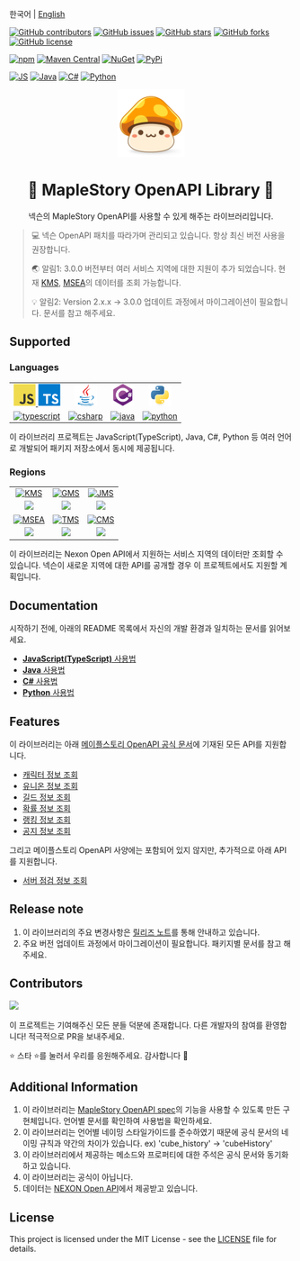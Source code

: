 한국어 | [English](./README-en.md) 

[![GitHub contributors](https://img.shields.io/github/contributors/SpiralMoon/maplestory.openapi.svg)](https://github.com/SpiralMoon/maplestory.openapi/graphs/contributors)
[![GitHub issues](https://img.shields.io/github/issues/SpiralMoon/maplestory.openapi.svg)](https://github.com/SpiralMoon/maplestory.openapi/issues)
[![GitHub stars](https://img.shields.io/github/stars/SpiralMoon/maplestory.openapi.svg)](https://github.com/SpiralMoon/maplestory.openapi/stargazers)
[![GitHub forks](https://img.shields.io/github/forks/SpiralMoon/maplestory.openapi.svg)](https://github.com/SpiralMoon/maplestory.openapi/network/members)
[![GitHub license](https://img.shields.io/github/license/SpiralMoon/maplestory.openapi.svg)](https://github.com/SpiralMoon/maplestory.openapi/blob/master/LICENSE)

[![npm](https://img.shields.io/npm/v/maplestory-openapi)](https://www.npmjs.com/package/maplestory-openapi)
[![Maven Central](https://img.shields.io/maven-central/v/dev.spiralmoon/maplestory-openapi)](https://search.maven.org/artifact/dev.spiralmoon/maplestory-openapi)
[![NuGet](https://img.shields.io/nuget/v/MapleStory.OpenAPI)](https://www.nuget.org/packages/MapleStory.OpenAPI)
[![PyPi](https://img.shields.io/pypi/v/maplestory-openapi)](https://pypi.org/project/maplestory-openapi)

[![JS](https://github.com/SpiralMoon/maplestory.openapi/actions/workflows/js_test.yaml/badge.svg)](https://github.com/SpiralMoon/maplestory.openapi/actions/workflows/js_test.yaml)
[![Java](https://github.com/SpiralMoon/maplestory.openapi/actions/workflows/java_test.yaml/badge.svg)](https://github.com/SpiralMoon/maplestory.openapi/actions/workflows/java_test.yaml)
[![C#](https://github.com/SpiralMoon/maplestory.openapi/actions/workflows/csharp_test.yaml/badge.svg)](https://github.com/SpiralMoon/maplestory.openapi/actions/workflows/csharp_test.yaml)
[![Python](https://github.com/SpiralMoon/maplestory.openapi/actions/workflows/python_test.yaml/badge.svg)](https://github.com/SpiralMoon/maplestory.openapi/actions/workflows/python_test.yaml)

<div align="center">
    <img src="./logo.png" width="120" height="120"/>
</div>
<h1 align="center">🍁 MapleStory OpenAPI Library 🍁</h1>
<p align="center">넥슨의 MapleStory OpenAPI를 사용할 수 있게 해주는 라이브러리입니다.</p>

> 💻 넥슨 OpenAPI 패치를 따라가며 관리되고 있습니다. 항상 최신 버전 사용을 권장합니다.
> 
>🌏 알림1: 3.0.0 버전부터 여러 서비스 지역에 대한 지원이 추가 되었습니다. 현재 [KMS](https://maplestory.nexon.com/), [MSEA](http://www.maplesea.com/index/)의 데이터를 조회 가능합니다.
> 
>💡 알림2: Version 2.x.x → 3.0.0 업데이트 과정에서 마이그레이션이 필요합니다. 문서를 참고 해주세요.


## Supported
### Languages
<div align="center">
    <table>
      <tr>
        <td align="center">
          <a href="https://www.npmjs.com/package/maplestory-openapi" target="_blank" rel="noreferrer">
            <img src="https://raw.githubusercontent.com/devicons/devicon/master/icons/javascript/javascript-original.svg" alt="javascript" width="40" height="40"/>
          </a>
          <a href="https://www.npmjs.com/package/maplestory-openapi" target="_blank" rel="noreferrer">
            <img src="https://raw.githubusercontent.com/devicons/devicon/master/icons/typescript/typescript-original.svg" alt="typescript" width="40" height="40"/>
          </a>
        </td>
        <td align="center">
          <a href="https://search.maven.org/artifact/dev.spiralmoon/maplestory-openapi" target="_blank" rel="noreferrer">
            <img src="https://raw.githubusercontent.com/devicons/devicon/master/icons/java/java-original.svg" alt="java" width="40" height="40"/>
          </a>
        </td>
        <td align="center">
          <a href="https://www.nuget.org/packages/MapleStory.OpenAPI" target="_blank" rel="noreferrer">
            <img src="https://raw.githubusercontent.com/devicons/devicon/master/icons/csharp/csharp-original.svg" alt="csharp" width="40" height="40"/>
          </a>
        </td>
        <td align="center">
          <a href="https://pypi.org/project/maplestory_openapi" target="_blank" rel="noreferrer">
            <img src="https://raw.githubusercontent.com/devicons/devicon/master/icons/python/python-original.svg" alt="python" width="40" height="40"/>
          </a>
        </td>
      </tr>
      <tr>
        <td align="center">
          <a href="https://www.npmjs.com/package/maplestory-openapi" target="_blank" rel="noreferrer">
            <img src="https://img.shields.io/npm/v/maplestory-openapi?label=" alt="typescript"/>
          </a>
        </td>
        <td align="center">
          <a href="https://search.maven.org/artifact/dev.spiralmoon/maplestory-openapi" target="_blank" rel="noreferrer">
            <img src="https://img.shields.io/maven-central/v/dev.spiralmoon/maplestory-openapi?label=" alt="csharp"/>
          </a>
        </td>
        <td align="center">
          <a href="https://www.nuget.org/packages/MapleStory.OpenAPI" target="_blank" rel="noreferrer">
            <img src="https://img.shields.io/nuget/v/MapleStory.OpenAPI?label=" alt="java"/>
          </a>
        </td>
        <td align="center">
          <a href="https://pypi.org/project/maplestory_openapi" target="_blank" rel="noreferrer">
            <img src="https://img.shields.io/pypi/v/maplestory-openapi?label=" alt="python"/>
          </a>
        </td>
      </tr>
    </table>
</div>

이 라이브러리 프로젝트는 JavaScript(TypeScript), Java, C#, Python 등 여러 언어로 개발되어 패키지 저장소에서 동시에 제공됩니다.

### Regions
<div align="center">
    <table>
      <tr>
        <td align="center">
          <a href="https://maplestory.nexon.com/" target="_blank" rel="noreferrer">
            <img src="https://upload.wikimedia.org/wikipedia/ko/thumb/8/8a/MapleStory_logo.png/250px-MapleStory_logo.png" alt="KMS" />
          </a>
        </td>
        <td align="center">
          <a href="https://www.nexon.com/maplestory/" target="_blank" rel="noreferrer">
            <img src="https://i.namu.wiki/i/-WKuX88iUEMC9-Lh5aRpA_pjgxZGmagDkhoyYLwBlxG-o60NbBlIG0B-dTXRRAO2cfSthfgBAav6X9AQOVZo69F3cr_ZvltIQ2TIwM5e0y380snj8jh_6UmDFV3u4mIPx9qv7I8mdbnZ5RJnVFCmwA.webp" alt="GMS" />
          </a>
        </td>
        <td align="center">
          <a href="https://maplestory.nexon.co.jp/" target="_blank" rel="noreferrer">
            <img src="https://i.namu.wiki/i/co2Bfq0sjQPN-9FLFHuMzZIpXKj4QgtJx7gmH_REucvs70wVJ07YT7i89Yuk4pbpDW2a7r9dPJ7ShtVxKw-DzNwNA4E23gpVLz1DmZZsN_wqjkI5zYQ41gNzCOYE7QVGCz8AndqU7Q7YfkKl6BwMBg.webp" alt="JMS" />
          </a>
        </td>
      </tr>
      <tr>
        <td align="center">
          <a href="https://openapi.nexon.com/ko/game/maplestory/?id=14" target="_blank" rel="noreferrer">
            <img src="https://img.shields.io/badge/KMS-support-green" />
          </a>
        </td>
        <td align="center">
          <a target="_blank" rel="noreferrer">
            <img src="https://img.shields.io/badge/GMS-not_supported-red" />
          </a>
        </td>
        <td align="center">
          <a target="_blank" rel="noreferrer">
            <img src="https://img.shields.io/badge/JMS-not_supported-red" />
          </a>
        </td>
      </tr>
      <tr>
        <td align="center">
          <a href="http://www.maplesea.com/index" target="_blank" rel="noreferrer">
            <img src="https://media.playpark.net/pp/intro/images/msea_logo_w.png" alt="MSEA" />
          </a>
        </td>
        <td align="center">
          <a href="http://maplestory.beanfun.com/" target="_blank" rel="noreferrer">
            <img src="https://i.namu.wiki/i/UrML691KGq0k-HJYmrhRUlbgIGbO376uQWCwHiXmOUytxQyZMCFWPmdy4Lo5TXr3AoZ0ivireTjzu0WrzUuVw1Gg2rlI8x1P6Crz6KABCln_1fGkQ3J2uLeAjhiFr6mY8oPAA4QjnRoyVZEc-lQZ2g.webp" alt="TMS" />
          </a>
        </td>
        <td align="center">
          <a href="https://mxd.web.sdo.com/web7/home/index.html" target="_blank" rel="noreferrer">
            <img src="https://i.namu.wiki/i/GkTPEQ8mkux1qZrMqFn_xcI_mA34L1rEKXM1gbGkJJaGZBn2hXcNKpy4PDYOhrwFJ7jhV_M-JwP6PLlIP9dPNg6jlXxSbpQ272ODLjQyJ4Mj2QUKI328NWEaipZGYLUgeN6i15fy-3StKgJWVyqOIA.webp" alt="CMS" />
          </a>
        </td>
      </tr>
      <tr>
        <td align="center">
          <a href="https://openapi.nexon.com/en/game/maplestorysea/?id=45" target="_blank" rel="noreferrer">
            <img src="https://img.shields.io/badge/MSEA-support-green" />
          </a>
        </td>
        <td align="center">
          <a target="_blank" rel="noreferrer">
            <img src="https://img.shields.io/badge/TMS-not_supported-red" />
          </a>
        </td>
        <td align="center">
          <a target="_blank" rel="noreferrer">
            <img src="https://img.shields.io/badge/CMS-not_supported-red" />
          </a>
        </td>
      </tr>
    </table>
</div>

이 라이브러리는 Nexon Open API에서 지원하는 서비스 지역의 데이터만 조회할 수 있습니다. 넥슨이 새로운 지역에 대한 API를 공개할 경우 이 프로젝트에서도 지원할 계획입니다.

## Documentation
시작하기 전에, 아래의 README 목록에서 자신의 개발 환경과 일치하는 문서를 읽어보세요.

- [**JavaScript(TypeScript)** 사용법](./js/README.md)
- [**Java** 사용법](./java/README.md)
- [**C#** 사용법](./csharp/README.md)
- [**Python** 사용법](./python/README.md)

## Features

이 라이브러리는 아래 [메이플스토리 OpenAPI 공식 문서](https://openapi.nexon.com/game/maplestory)에 기재된 모든 API를 지원합니다.

- [캐릭터 정보 조회](https://openapi.nexon.com/game/maplestory/?id=14)
- [유니온 정보 조회](https://openapi.nexon.com/game/maplestory/?id=15)
- [길드 정보 조회](https://openapi.nexon.com/game/maplestory/?id=16)
- [확률 정보 조회](https://openapi.nexon.com/game/maplestory/?id=17)
- [랭킹 정보 조회](https://openapi.nexon.com/game/maplestory/?id=18)
- [공지 정보 조회](https://openapi.nexon.com/game/maplestory/?id=24)

그리고 메이플스토리 OpenAPI 사양에는 포함되어 있지 않지만, 추가적으로 아래 API를 지원합니다.

- [서버 점검 정보 조회](https://api.maplestory.nexon.com/soap/maplestory.asmx?op=GetInspectionInfo)

## Release note
1. 이 라이브러리의 주요 변경사항은 [릴리즈 노트](https://github.com/SpiralMoon/maplestory.openapi/releases)를 통해 안내하고 있습니다.
2. 주요 버전 업데이트 과정에서 마이그레이션이 필요합니다. 패키지별 문서를 참고 해주세요.

## Contributors
<a href="https://github.com/SpiralMoon/maplestory.openapi/graphs/contributors">
    <img src="https://contrib.rocks/image?repo=SpiralMoon/maplestory.openapi" />
</a>

이 프로젝트는 기여해주신 모든 분들 덕분에 존재합니다. 다른 개발자의 참여를 환영합니다! 적극적으로 PR을 보내주세요.

⭐ 스타 ⭐를 눌러서 우리를 응원해주세요. 감사합니다 💖

## Additional Information

1. 이 라이브러리는 [MapleStory OpenAPI spec](https://openapi.nexon.com/game/maplestory)의 기능을 사용할 수 있도록 만든 구현체입니다. 언어별 문서를 확인하여 사용법을 확인하세요.
2. 이 라이브러리는 언어별 네이밍 스타일가이드를 준수하였기 때문에 공식 문서의 네이밍 규칙과 약간의 차이가 있습니다. ex) 'cube_history' -> 'cubeHistory'
3. 이 라이브러리에서 제공하는 메소드와 프로퍼티에 대한 주석은 공식 문서와 동기화하고 있습니다.
4. 이 라이브러리는 공식이 아닙니다.
5. 데이터는 [NEXON Open API](https://openapi.nexon.com)에서 제공받고 있습니다.

## License

This project is licensed under the MIT License - see the [LICENSE](./LICENSE) file for details.
